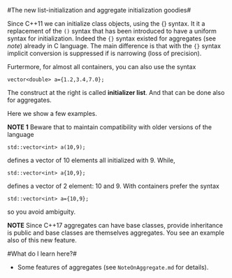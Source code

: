 #The new list-initialization and aggregate initialization goodies#

Since C++11 we can initialize class objects, using the {} syntax.  It
it a replacement of the `()` syntax that has been introduced to have a
uniform syntax for initialization. Indeed the `{}` syntax existed for
aggregates (see *note*) already in C language. The main difference is that with the
`{}` syntax implicit conversion is suppressed if is narrowing (loss of precision).

Furtermore, for almost all containers, you can also use the syntax
```
vector<double> a={1.2,3.4,7.0};
```
The construct at the right is called **initializer list**.
And that can be done also for aggregates.

Here we show a few examples.

**NOTE 1** Beware that to maintain compatibility with older versions of the language
```
std::vector<int> a(10,9);
```
defines a vector of 10 elements all initialized with 9. While,
```
std::vector<int> a{10,9};
```
defines a vector of 2 element: 10 and 9.  With containers prefer the syntax
```
std::vector<int> a={10,9};
```
so you avoid ambiguity.

**NOTE** Since C++17 aggregates can have base classes, provide
inheritance is public and base classes are themselves aggregates. You
see an example also of this new feature.

#What do I learn here?#
- Some features of aggregates (see `NoteOnAggregate.md` for details).
